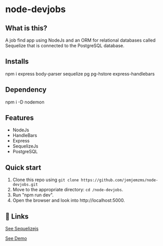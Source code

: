 # node-devjobs

## What is this?

A job find app using NodeJs and an ORM for relational databases called Sequelize that is connected to the PostgreSQL database.

## Installs

npm i express body-parser sequelize pg pg-hstore express-handlebars

## Dependency

npm i -D nodemon

## Features

  * NodeJs
  * HandleBars
  * Express
  * SequelizeJs
  * PostgreSQL
  
## Quick start

1. Clone this repo using `git clone https://github.com/jemjemzms/node-devjobs.git`
2. Move to the appropriate directory: `cd /node-devjobs`.<br />
6. Run "npm run dev".<br />
7. Open the browser and look into http://localhost:5000.

## 💫 Links

[See Sequelizejs](http://docs.sequelizejs.com/)

[See Demo](https://devjobsapp.herokuapp.com)